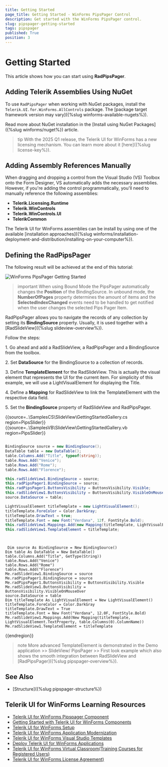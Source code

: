 ```yaml
---
title: Getting Started
page_title: Getting Started - WinForms PipsPager Control
description: Get started with the WinForms PipsPager control.
slug: pipspager-getting-started
tags: pipspager
published: True
position: 3 
---
```


# Getting Started

This article shows how you can start using __RadPipsPager__.

## Adding Telerik Assemblies Using NuGet

To use `RadPipsPager` when working with NuGet packages, install the `Telerik.UI.for.WinForms.AllControls` package. The [package target framework version may vary]({%slug winforms-available-nugets%}).

Read more about NuGet installation in the [Install using NuGet Packages]({%slug winforms/nuget%}) article.

>tip With the 2025 Q1 release, the Telerik UI for WinForms has a new licensing mechanism. You can learn more about it [here]({%slug license-key%}).

## Adding Assembly References Manually

When dragging and dropping a control from the Visual Studio (VS) Toolbox onto the Form Designer, VS automatically adds the necessary assemblies. However, if you're adding the control programmatically, you'll need to manually reference the following assemblies:

* __Telerik.Licensing.Runtime__
* __Telerik.WinControls__
* __Telerik.WinControls.UI__
* __TelerikCommon__

The Telerik UI for WinForms assemblies can be install by using one of the available [installation approaches]({%slug winforms/installation-deployment-and-distribution/installing-on-your-computer%}). 

## Defining the RadPipsPager

The following result will be achieved at the end of this tutorial:

![WinForms PipsPager Getting Started](images/pipspager-getting-started.gif)

>important When using Bound Mode the PipsPager automatically changes the __Position__ of the BindingSource. In unbound mode, the __NumberOfPages__ property determines the amount of items and the __SelectedIndexChanged__ events need to be handled to get notified when the user changes the selected Pips Pager Item.

RadPipsPager allows you to navigate the records of any collection by setting its __BindingSource__ property. Usually, it is used together with a [RadSlideView]({%slug slideview-overview%}).

Follow the steps:

1\. Go ahead and add a RadSlideView, a RadPipsPager and a BindingSource from the toolbox.

2\. Set __DataSource__ for the BindingSource to a collection of records. 

3\. Define __TemplateElement__ for the RadSlideView. This is actually the visual element that represents the UI for the current item. For simplicity of this example, we will use a LightVisualElement for displaying the Title.

4\. Define a __Mapping__ for RadSlideView to link the TemplateElement with the respective data field. 

5\. Set the __BindingSource__ property of RadSlideView and RadPipsPager. 

{{source=..\SamplesCS\SlideView\GettingStartedGallery.cs region=PipsSlider}} 
{{source=..\SamplesVB\SlideView\GettingStartedGallery.vb region=PipsSlider}}

````C#

BindingSource source = new BindingSource();
DataTable table = new DataTable();
table.Columns.Add("Title", typeof(string));
table.Rows.Add("Venice");
table.Rows.Add("Rome");
table.Rows.Add("Florence");

this.radSlideView1.BindingSource = source;
this.radPipsPager1.BindingSource = source;
this.radPipsPager1.ButtonsVisibility = ButtonsVisibility.Visible;
this.radSlideView1.ButtonsVisibility = ButtonsVisibility.VisibleOnMouseOver;
source.DataSource = table;

LightVisualElement titleTemplate = new LightVisualElement();
titleTemplate.ForeColor = Color.DarkGray;
titleTemplate.DrawText = true;
titleTemplate.Font = new Font("Verdana", 12f, FontStyle.Bold);
this.radSlideView1.Mappings.Add(new Mapping(titleTemplate, LightVisualElement.TextProperty, table.Columns[0].ColumnName));
this.radSlideView1.TemplateElement = titleTemplate;
      
````
````VB.NET

 Dim source As BindingSource = New BindingSource()
Dim table As DataTable = New DataTable()
table.Columns.Add("Title", GetType(String))
table.Rows.Add("Venice")
table.Rows.Add("Rome")
table.Rows.Add("Florence")
Me.radSlideView1.BindingSource = source
Me.radPipsPager1.BindingSource = source
Me.radPipsPager1.ButtonsVisibility = ButtonsVisibility.Visible
Me.radSlideView1.ButtonsVisibility = ButtonsVisibility.VisibleOnMouseOver
source.DataSource = table
Dim titleTemplate As LightVisualElement = New LightVisualElement()
titleTemplate.ForeColor = Color.DarkGray
titleTemplate.DrawText = True
titleTemplate.Font = New Font("Verdana", 12.0F, FontStyle.Bold)
Me.radSlideView1.Mappings.Add(New Mapping(titleTemplate, LightVisualElement.TextProperty, table.Columns(0).ColumnName))
Me.radSlideView1.TemplateElement = titleTemplate

```` 

{{endregion}}

>note More advanced TemplateElement is demonstrated in the Demo application >> SlideView/ PipsPager >> First look example which also shows the smooth integration between RadSlideView and [RadPipsPager]({%slug pipspager-overview%}).


## See Also

* [Structure]({%slug pipspager-structure%})

## Telerik UI for WinForms Learning Resources
* [Telerik UI for WinForms Pipspager Component](https://www.telerik.com/products/winforms/pipspager.aspx)
* [Getting Started with Telerik UI for WinForms Components](https://docs.telerik.com/devtools/winforms/getting-started/first-steps)
* [Telerik UI for WinForms Setup](https://docs.telerik.com/devtools/winforms/installation-and-upgrades/installing-on-your-computer)
* [Telerik UI for WinForms Application Modernization](https://docs.telerik.com/devtools/winforms/winforms-converter/overview)
* [Telerik UI for WinForms Visual Studio Templates](https://docs.telerik.com/devtools/winforms/visual-studio-integration/visual-studio-templates)
* [Deploy Telerik UI for WinForms Applications](https://docs.telerik.com/devtools/winforms/deployment-and-distribution/application-deployment)
* [Telerik UI for WinForms Virtual Classroom(Training Courses for Registered Users)](https://learn.telerik.com/learn/course/external/view/elearning/17/telerik-ui-for-winforms)
* [Telerik UI for WinForms License Agreement)](https://www.telerik.com/purchase/license-agreement/winforms-dlw-s)

